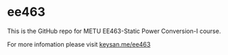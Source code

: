 # ee463

This is the GitHub repo for METU EE463-Static Power Conversion-I course.

For more infomation please visit [keysan.me/ee463](http://keysan.me/ee463)
